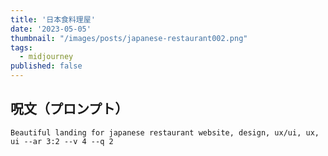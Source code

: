 ```yaml
---
title: '日本食料理屋'
date: '2023-05-05'
thumbnail: "/images/posts/japanese-restaurant002.png"
tags:
  - midjourney
published: false
---
```


## 呪文（プロンプト）
```
Beautiful landing for japanese restaurant website, design, ux/ui, ux, ui --ar 3:2 --v 4 --q 2
```